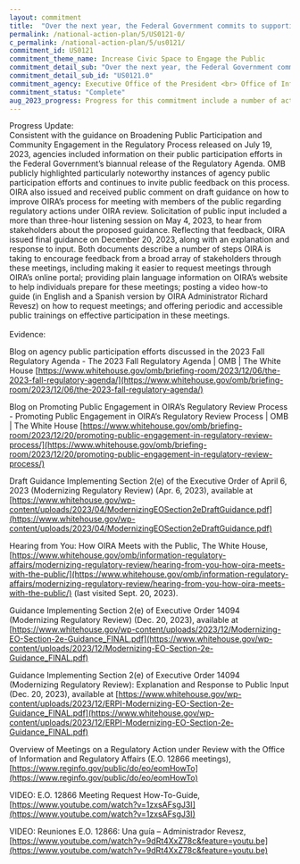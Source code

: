```yaml
---
layout: commitment
title:  "Over the next year, the Federal Government commits to supporting greater community engagement in the rulemaking process, including through its efforts to modernize the regulatory review process, through tools, guidance, and other resources."
permalink: /national-action-plan/5/US0121-0/
c_permalink: /national-action-plan/5/us0121/
commitment_id: US0121
commitment_theme_name: Increase Civic Space to Engage the Public
commitment_detail_sub: "Over the next year, the Federal Government commits to supporting greater community engagement in the rulemaking process, including through its efforts to modernize the regulatory review process, through tools, guidance, and other resources."
commitment_detail_sub_id: "US0121.0"
commitment_agency: Executive Office of the President <br> Office of Information and Regulatory Affairs
commitment_status: "Complete"
aug_2023_progress: Progress for this commitment include a number of activities outlined below:<br>(a) In February 2023, the Office of Information and Regulatory Affairs (OIRA) within the Office of Management and Budget shared a summary of learnings and potential recommendations on broadening public engagement in the Federal regulatory process (link below).<br><a href="https://www.whitehouse.gov/omb/information-regulatory-affairs/broadening-public-engagement-in-the-federal-regulatory-process/">https://www.whitehouse.gov/omb/information-regulatory-affairs/broadening-public-engagement-in-the-federal-regulatory-process/</a><br><br>OIRA invited feedback on the recommendations and held a listening session on March 7, 2023. The feedback from those engagements can be found at the link below.<br><br><a href="https://www.whitehouse.gov/wp-content/uploads/2023/04/Public-Submitted-Material-Posting-Versions.zip">https://www.whitehouse.gov/wp-content/uploads/2023/04/Public-Submitted-Material-Posting-Versions.zip</a><br><br>OIRA published guidance drawing from that past engagement on Broadening Public Participation and Community Engagement in the Regulatory Process on July 19, 2023. That guidance can be found here:<br><a href="https://www.whitehouse.gov/wp-content/uploads/2023/07/Broadening-Public-Participation-and-Community-Engagement-in-the-Regulatory-Process.pdf">https://www.whitehouse.gov/wp-content/uploads/2023/07/Broadening-Public-Participation-and-Community-Engagement-in-the-Regulatory-Process.pdf</a><br><br>(b) OMB is identifying promising practices across agency activities and lifting up efforts that can be replicated. This inventory is available for federal agency staff.<br><br>(c) OIRA is also developing guidance on how OIRA staff schedule and conduct meetings with the public while regulations are under OIRA review. OIRA released draft guidance related to this effort here:<br><a href="https://www.whitehouse.gov/wp-content/uploads/2023/04/ModernizingEOSection2eDraftGuidance.pdf">https://www.whitehouse.gov/wp-content/uploads/2023/04/ModernizingEOSection2eDraftGuidance.pdf</a><br><br>OIRA also invited public comments on the draft guidance, which can be viewed here:<br><a href="https://www.regulations.gov/docket/OMB-2022-0011/comments">https://www.regulations.gov/docket/OMB-2022-0011/comments</a><br><br>Last, OIRA held a public listening session to hear from members of the public on the proposed guidance for how OIRA staff schedule and conduct meetings with the public. Those videos are posted here:<br><a href="https://www.whitehouse.gov/omb/information-regulatory-affairs/modernizing-regulatory-review/hearing-from-you-how-oira-meets-with-the-public/">https://www.whitehouse.gov/omb/information-regulatory-affairs/modernizing-regulatory-review/hearing-from-you-how-oira-meets-with-the-public/</a><br><br>OIRA is currently finalizing this draft guidance.
---
```

Progress Update: <br>
Consistent with the guidance on Broadening Public Participation and Community Engagement in the Regulatory Process released on July 19, 2023, agencies included information on their public participation efforts in the Federal Government’s biannual release of the Regulatory Agenda. OMB publicly highlighted particularly noteworthy instances of agency public participation efforts and continues to invite public feedback on this process. OIRA also issued and received public comment on draft guidance on how to improve OIRA’s process for meeting with members of the public regarding regulatory actions under OIRA review.  Solicitation of public input included a more than three-hour listening session on May 4, 2023, to hear from stakeholders about the proposed guidance.  Reflecting that feedback, OIRA issued final guidance on December 20, 2023, along with an explanation and response to input. Both documents describe a number of steps OIRA is taking to encourage feedback from a broad array of stakeholders through these meetings, including making it easier to request meetings through OIRA’s online portal; providing plain language information on OIRA’s website to help individuals prepare for these meetings; posting a video how-to guide (in English and a Spanish version by OIRA Administrator Richard Revesz) on how to request meetings; and offering periodic and accessible public trainings on effective participation in these meetings.<br>
<br>
Evidence: <br>

Blog on agency public participation efforts discussed in the 2023 Fall Regulatory Agenda - The 2023 Fall Regulatory Agenda | OMB | The White House [https://www.whitehouse.gov/omb/briefing-room/2023/12/06/the-2023-fall-regulatory-agenda/](https://www.whitehouse.gov/omb/briefing-room/2023/12/06/the-2023-fall-regulatory-agenda/)

Blog on Promoting Public Engagement in OIRA’s Regulatory Review Process - Promoting Public Engagement in OIRA’s Regulatory Review Process | OMB | The White House [https://www.whitehouse.gov/omb/briefing-room/2023/12/20/promoting-public-engagement-in-regulatory-review-process/](https://www.whitehouse.gov/omb/briefing-room/2023/12/20/promoting-public-engagement-in-regulatory-review-process/)

Draft Guidance Implementing Section 2(e) of the Executive Order of April 6, 2023 (Modernizing Regulatory Review) (Apr. 6, 2023), available at [https://www.whitehouse.gov/wp-content/uploads/2023/04/ModernizingEOSection2eDraftGuidance.pdf](https://www.whitehouse.gov/wp-content/uploads/2023/04/ModernizingEOSection2eDraftGuidance.pdf) 

Hearing from You: How OIRA Meets with the Public, The White House, [https://www.whitehouse.gov/omb/information-regulatory-affairs/modernizing-regulatory-review/hearing-from-you-how-oira-meets-with-the-public/](https://www.whitehouse.gov/omb/information-regulatory-affairs/modernizing-regulatory-review/hearing-from-you-how-oira-meets-with-the-public/) (last visited Sept. 20, 2023).

Guidance Implementing Section 2(e) of Executive Order 14094 (Modernizing Regulatory Review) (Dec. 20, 2023), available at  [https://www.whitehouse.gov/wp-content/uploads/2023/12/Modernizing-EO-Section-2e-Guidance_FINAL.pdf](https://www.whitehouse.gov/wp-content/uploads/2023/12/Modernizing-EO-Section-2e-Guidance_FINAL.pdf)

Guidance Implementing Section 2(e) of Executive Order 14094 (Modernizing Regulatory Review): Explanation and Response to Public Input (Dec. 20, 2023), available at [https://www.whitehouse.gov/wp-content/uploads/2023/12/ERPI-Modernizing-EO-Section-2e-Guidance_FINAL.pdf](https://www.whitehouse.gov/wp-content/uploads/2023/12/ERPI-Modernizing-EO-Section-2e-Guidance_FINAL.pdf)

Overview of Meetings on a Regulatory Action under Review with the Office of Information and Regulatory Affairs (E.O. 12866 meetings), [https://www.reginfo.gov/public/do/eo/eomHowTo](https://www.reginfo.gov/public/do/eo/eomHowTo)

VIDEO: E.O. 12866 Meeting Request How-To-Guide, [https://www.youtube.com/watch?v=1zxsAFsgJ3I](https://www.youtube.com/watch?v=1zxsAFsgJ3I)

VIDEO: Reuniones E.O. 12866: Una guía – Administrador Revesz, [https://www.youtube.com/watch?v=9dRt4XxZ78c&feature=youtu.be](https://www.youtube.com/watch?v=9dRt4XxZ78c&feature=youtu.be)